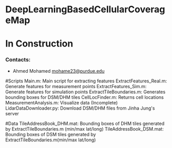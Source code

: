 # DeepLearningBasedCellularCoverageMap
# In Construction
### Contacts:
- Ahmed Mohamed <mohame23@purdue.edu>


#Scripts
Main.m: Main script for extracting features
ExtractFeatures_Real.m: Generate features for measurement points
ExtractFeatures_Sim.m: Generate features for simulation points
ExtractTileBoundaries.m: Generates bounding boxes for DSM/DHM tiles
CellLocFinder.m: Returns cell locations 
MeasurementAnalysis.m: Visualize data (Incomplete) 
LidarDataDownloader.py: Download DSM/DHM files from Jinha Jung's server



#Data
TileAddressBook_DHM.mat: Bounding boxes of DHM tiles generated by ExtractTileBoundaries.m (min/max lat/long) 
TileAddressBook_DSM.mat: Bounding boxes of DSM tiles generated by ExtractTileBoundaries.m(min/max lat/long)
